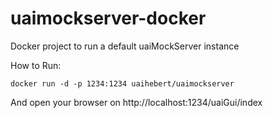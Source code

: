 # uaimockserver-docker
Docker project to run a default uaiMockServer instance

How to Run:

```docker run -d -p 1234:1234 uaihebert/uaimockserver```

And open your browser on http://localhost:1234/uaiGui/index
